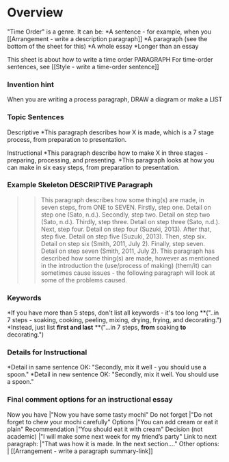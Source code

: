 # Overview
"Time Order" is a genre. 
It can be:
*A sentence - for example, when you [[Arrangement - write a description paragraph]]
*A paragraph (see the bottom of the sheet for this)
*A whole essay
*Longer than an essay

This sheet is about how to write a time order PARAGRAPH
For time-order sentences, see [[Style - write a time-order sentence]]

### Invention hint
When you are writing a process paragraph, DRAW a diagram or make a LIST


### Topic Sentences
Descriptive
*This paragraph describes how X is made, which is a 7 stage process, from preparation to presentation.

Instructional
*This paragraph describe how to make X in three stages - preparing, processing, and presenting.
*This paragraph looks at how you can make in six easy steps, from preparation to presentation.

### Example Skeleton DESCRIPTIVE Paragraph
>>This paragraph describes how some thing(s) are made, in seven steps, from ONE to SEVEN. Firstly, step one. Detail on step one (Sato, n.d.). Secondly, step two. Detail on step two (Sato, n.d.). Thirdly, step three. Detail on step three (Sato, n.d.). Next, step four. Detail on step four (Suzuki, 2013). After that, step five. Detail on step five (Suzuki, 2013). Then, step six. Detail on step six (Smith, 2011, July 2). Finally, step seven. Detail on step seven (Smith, 2011, July 2). This paragraph has described how some thing(s) are made, however as mentioned in the introduction the (use/process of making) (them/it) can sometimes cause issues - the following paragraph will look at some of the problems caused.

### Keywords
*If you have more than 5 steps, don't list all keywords - it's too long
**("..in 7 steps - soaking, cooking, peeling, mixing, drying, frying, and decorating.")
*Instead, just list __first and last__
**("...in 7 steps, __from__ soaking __to__ decorating.")

### Details for Instructional
*Detail in same sentence OK: "Secondly, mix it well - you should use a spoon."
*Detail in new sentence OK: "Secondly, mix it well. You should use a spoon."

### Final comment options for an instructional essay
Now you have            |"Now you have some tasty mochi"
Do not forget           |"Do not forget to chew your mochi carefully"
Options                 |"You can add cream or eat it plain"
Recommendation          |"You should eat it with cream"
Decision (not academic) |"I will make some next week for my friend’s party"
Link to next paragraph: |"That was how it is made. In the next section...."
Other options:          | [[Arrangement - write a paragraph summary-link]]

